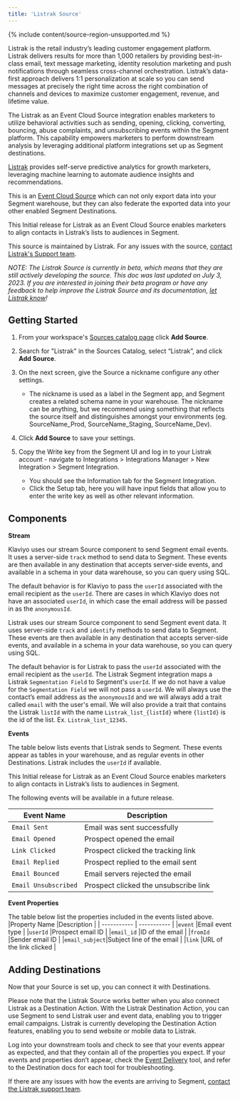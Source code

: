 ```yaml
---
title: 'Listrak Source'
---
```

{% include content/source-region-unsupported.md %}

Listrak is the retail industry’s leading customer engagement platform. Listrak delivers results for more than 1,000 retailers by providing best-in-class email, text message marketing, identity resolution marketing and push notifications through seamless cross-channel orchestration. Listrak’s data-first approach delivers 1:1 personalization at scale so you can send messages at precisely the right time across the right combination of channels and devices to maximize customer engagement, revenue, and lifetime value.

The Listrak as an Event Cloud Source integration enables marketers to utilize behavioral activities such as sending, opening, clicking, converting, bouncing, abuse complaints, and unsubscribing events within the Segment platform. This capability empowers marketers to perform downstream analysis by leveraging additional platform integrations set up as Segment destinations.

[Listrak](https://listrak.com/?utm_source=segmentio&utm_medium=docs&utm_campaign=partners) provides self-serve predictive analytics for growth marketers, leveraging machine learning to automate audience insights and recommendations.

This is an [Event Cloud Source](https://segment.com/docs/sources/#event-cloud-sources) which can not only export data into your Segment warehouse, but they can also federate the exported data into your other enabled Segment Destinations.

This Initial release for Listrak as an Event Cloud Source enables marketers to align contacts in Listrak’s lists to audiences in Segment.

This source is maintained by Listrak. For any issues with the source, [contact Listrak's Support team](mailto:support@listrak.com).

_NOTE: The Listrak Source is currently in beta, which means that they are still actively developing the source. This doc was last updated on July 3, 2023. If you are interested in joining their beta program or have any feedback to help improve the Listrak Source and its documentation, [let Listrak know](mailto:support@listrak.com)!_


## Getting Started

1.	From your workspace's [Sources catalog page](https://app.segment.com/goto-my-workspace/sources/catalog) click **Add Source**.

1.  Search for "Listrak" in the Sources Catalog, select “Listrak”, and click **Add Source**.

1.	On the next screen, give the Source a nickname configure any other settings.
    - The nickname is used as a label in the Segment app, and Segment creates a related schema name in your warehouse. The nickname can be anything, but we recommend using something that reflects the source itself and distinguishes amongst your environments (eg. SourceName_Prod, SourceName_Staging, SourceName_Dev).

1.	Click **Add Source** to save your settings.

1.	Copy the Write key from the Segment UI and log in to your Listrak account - navigate to Integrations > Integrations Manager > New Integration > Segment Integration.
    - You should see the Information tab for the Segment Integration.
    - Click the Setup tab, here you will have input fields that allow you to enter the write key as well as other relevant information.

## Components

**Stream**

Klaviyo uses our stream Source component to send Segment email events. It uses a server-side `track` method to send data to Segment. These events are then available in any destination that accepts server-side events, and available in a schema in your data warehouse, so you can query using SQL. 

The default behavior is for Klaviyo to pass the `userId` associated with the email recipient as the `userId`. There are cases in which Klaviyo does not have an associated `userId`, in which case the email address will be passed in as the `anonymousId`. 

Listrak uses our stream Source component to send Segment event data. It uses server-side `track` and `identify` methods to send data to Segment. These events are then available in any destination that accepts server-side events, and available in a schema in your data warehouse, so you can query using SQL.

The default behavior is for Listrak to pass the `userId` associated with the email recipient as the `userId`. The Listrak Segment integration maps a Listrak `Segmentation Field` to Segment's `userId`. If we do not have a value for the `Segmentation Field` we will not pass a `userId`. We will always use the contact’s email address as the `anonymousId` and we will always add a trait called `email` with the user's email. We will also provide a trait that contains the Listrak `listId` with the name `Listrak_list_{listId}` where `{listId}` is the id of the list. Ex. `Listrak_list_12345`.


**Events**

The table below lists events that Listrak sends to Segment. These events appear as tables in your warehouse, and as regular events in other Destinations. Listrak includes the `userId` if available.

This Initial release for Listrak as an Event Cloud Source enables marketers to align contacts in Listrak’s lists to audiences in Segment.

The following events will be available in a future release.

| Event Name			| Description |
| -----------			| ----------- |
| `Email Sent`			| Email was sent successfully |
| `Email Opened`			| Prospect opened the email |
| `Link Clicked`			| Prospect clicked the tracking link |
| `Email Replied`			| Prospect replied to the email sent |
| `Email Bounced`			| Email servers rejected the email |
| `Email Unsubscribed`	| Prospect clicked the unsubscribe link |


**Event Properties**

The table below list the properties included in the events listed above.
|Property Name	|Description |
| -----------	| ----------- |
|`event`		|Email event type |
|`userId`		|Prospect email ID |
|`email_id`		|ID of the email |
|`fromId`		|Sender email ID |
|`email_subject`|Subject line of the email |
|`link`			|URL of the link clicked |



## Adding Destinations

Now that your Source is set up, you can connect it with Destinations. 

Please note that the Listrak Source works better when you also connect Listrak as a Destination Action. With the Listrak Destination Action, you can use Segment to send Listrak user and event data, enabling you to trigger email campaigns. Listrak is currently developing the Destination Action features, enabling you to send website or mobile data to Listrak. 

Log into your downstream tools and check to see that your events appear as expected, and that they contain all of the properties you expect. If your events and properties don’t appear, check the [Event Delivery](https://segment.com/docs/connections/event-delivery/) tool, and refer to the Destination docs for each tool for troubleshooting.

If there are any issues with how the events are arriving to Segment, [contact the Listrak support team](mailto:support@listrak.com).
